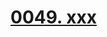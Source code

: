 # [0049. xxx](https://github.com/Tdahuyou/chrome/tree/main/0049.%20xxx)

<!-- region:toc -->

<!-- endregion:toc -->


